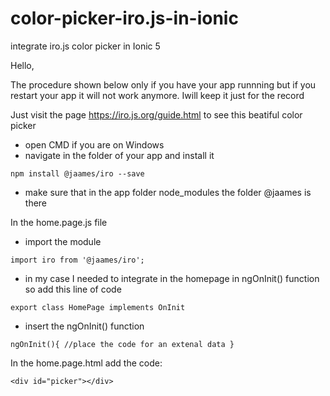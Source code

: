# color-picker-iro.js-in-ionic
integrate iro.js color picker in Ionic 5


Hello,

The procedure shown below only if you have your app runnning but if you restart your app it will not work anymore.
Iwill keep it just for the record

Just visit the page https://iro.js.org/guide.html to see this beatiful color picker

- open CMD if you are on Windows
- navigate in the folder of your app and install it 

`npm install @jaames/iro --save`

- make sure that in the app folder node_modules  the folder @jaames is there

In the home.page.js file
- import the module

`import iro from '@jaames/iro'; `

- in my case I needed to integrate in the homepage in ngOnInit() function so add this line of code

`export class HomePage implements OnInit `

- insert the ngOnInit() function

`ngOnInit(){
 //place the code for an extenal data
 }`
 
 In the home.page.html add the code:
 
 `<div id="picker"></div> `
 

